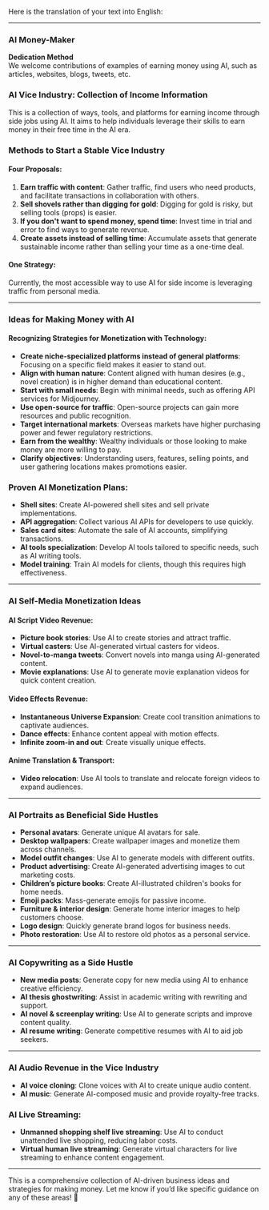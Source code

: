 Here is the translation of your text into English:  

---

### **AI Money-Maker**  
**Dedication Method**  
We welcome contributions of examples of earning money using AI, such as articles, websites, blogs, tweets, etc.  

### **AI Vice Industry: Collection of Income Information**  
This is a collection of ways, tools, and platforms for earning income through side jobs using AI. It aims to help individuals leverage their skills to earn money in their free time in the AI era.  

### **Methods to Start a Stable Vice Industry**  
#### **Four Proposals:**  
1. **Earn traffic with content**: Gather traffic, find users who need products, and facilitate transactions in collaboration with others.  
2. **Sell shovels rather than digging for gold**: Digging for gold is risky, but selling tools (props) is easier.  
3. **If you don't want to spend money, spend time**: Invest time in trial and error to find ways to generate revenue.  
4. **Create assets instead of selling time**: Accumulate assets that generate sustainable income rather than selling your time as a one-time deal.  

#### **One Strategy:**  
Currently, the most accessible way to use AI for side income is leveraging traffic from personal media.  

---

### **Ideas for Making Money with AI**  
#### **Recognizing Strategies for Monetization with Technology:**  
- **Create niche-specialized platforms instead of general platforms**: Focusing on a specific field makes it easier to stand out.  
- **Align with human nature**: Content aligned with human desires (e.g., novel creation) is in higher demand than educational content.  
- **Start with small needs**: Begin with minimal needs, such as offering API services for Midjourney.  
- **Use open-source for traffic**: Open-source projects can gain more resources and public recognition.  
- **Target international markets**: Overseas markets have higher purchasing power and fewer regulatory restrictions.  
- **Earn from the wealthy**: Wealthy individuals or those looking to make money are more willing to pay.  
- **Clarify objectives**: Understanding users, features, selling points, and user gathering locations makes promotions easier.  

### **Proven AI Monetization Plans:**  
- **Shell sites**: Create AI-powered shell sites and sell private implementations.  
- **API aggregation**: Collect various AI APIs for developers to use quickly.  
- **Sales card sites**: Automate the sale of AI accounts, simplifying transactions.  
- **AI tools specialization**: Develop AI tools tailored to specific needs, such as AI writing tools.  
- **Model training**: Train AI models for clients, though this requires high effectiveness.  

---

### **AI Self-Media Monetization Ideas**  
#### **AI Script Video Revenue:**  
- **Picture book stories**: Use AI to create stories and attract traffic.  
- **Virtual casters**: Use AI-generated virtual casters for videos.  
- **Novel-to-manga tweets**: Convert novels into manga using AI-generated content.  
- **Movie explanations**: Use AI to generate movie explanation videos for quick content creation.  

#### **Video Effects Revenue:**  
- **Instantaneous Universe Expansion**: Create cool transition animations to captivate audiences.  
- **Dance effects**: Enhance content appeal with motion effects.  
- **Infinite zoom-in and out**: Create visually unique effects.  

#### **Anime Translation & Transport:**  
- **Video relocation**: Use AI tools to translate and relocate foreign videos to expand audiences.  

---

### **AI Portraits as Beneficial Side Hustles**  
- **Personal avatars**: Generate unique AI avatars for sale.  
- **Desktop wallpapers**: Create wallpaper images and monetize them across channels.  
- **Model outfit changes**: Use AI to generate models with different outfits.  
- **Product advertising**: Create AI-generated advertising images to cut marketing costs.  
- **Children’s picture books**: Create AI-illustrated children's books for home needs.  
- **Emoji packs**: Mass-generate emojis for passive income.  
- **Furniture & interior design**: Generate home interior images to help customers choose.  
- **Logo design**: Quickly generate brand logos for business needs.  
- **Photo restoration**: Use AI to restore old photos as a personal service.  

---

### **AI Copywriting as a Side Hustle**  
- **New media posts**: Generate copy for new media using AI to enhance creative efficiency.  
- **AI thesis ghostwriting**: Assist in academic writing with rewriting and support.  
- **AI novel & screenplay writing**: Use AI to generate scripts and improve content quality.  
- **AI resume writing**: Generate competitive resumes with AI to aid job seekers.  

---

### **AI Audio Revenue in the Vice Industry**  
- **AI voice cloning**: Clone voices with AI to create unique audio content.  
- **AI music**: Generate AI-composed music and provide royalty-free tracks.  

### **AI Live Streaming:**  
- **Unmanned shopping shelf live streaming**: Use AI to conduct unattended live shopping, reducing labor costs.  
- **Virtual human live streaming**: Generate virtual characters for live streaming to enhance content engagement.  

---

This is a comprehensive collection of AI-driven business ideas and strategies for making money. Let me know if you’d like specific guidance on any of these areas! 🚀
